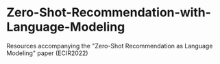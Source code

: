 # Zero-Shot-Recommendation-with-Language-Modeling
Resources accompanying the "Zero-Shot Recommendation as Language Modeling" paper (ECIR2022)
